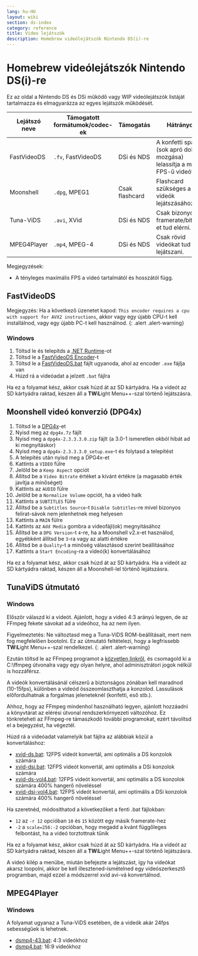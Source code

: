 ```yaml
---
lang: hu-HU
layout: wiki
section: ds-index
category: reference
title: Video lejátszók
description: Homebrew videólejátszók Nintendo DS(i)-re
---
```


# Homebrew videólejátszók Nintendo DS(i)-re
Ez az oldal a Nintendo DS és DSi működő vagy WIP videólejátszók listáját tartalmazza és elmagyarázza az egyes lejátszók működését.

| Lejátszó neve | Támogatott formátumok/codec-ek | Támogatás      | Hátrányok                                                                 | Max FPS |
| ------------- | ------------------------------ | -------------- | ------------------------------------------------------------------------- | ------- |
| FastVideoDS   | `.fv`, FastVideoDS             | DSi és NDS     | A konfetti spam (sok apró dolog mozgása) lelassítja a magas FPS-ű videót. | 60 fps  |
| Moonshell     | `.dpg`, MPEG1                  | Csak flashcard | Flashcard szükséges a videók lejátszásához.                               | 24 fps  |
| Tuna-ViDS     | `.avi`, XVid                   | DSi és NDS     | Csak bizonyos framerate/bitrate-et tud elérni.                            | 15 fps  |
| MPEG4Player   | `.mp4`, MPEG-4                 | DSi és NDS     | Csak rövid videókat tud lejátszani.                                       | 24 fps  |

Megjegyzések:
- A tényleges maximális FPS a videó tartalmától és hosszától függ.

## FastVideoDS

Megjegyzés: Ha a következő üzenetet kapod: `This encoder requires a cpu with support for AVX2 instructions`, akkor vagy egy újabb CPU-t kell installálnod, vagy egy újabb PC-t kell használnod.
{: .alert .alert-warning}

### Windows

1. Töltsd le és telepítds a [.NET Runtime](https://dotnet.microsoft.com/en-us/download/dotnet/thank-you/runtime-6.0.12-windows-x64-installer?cid=getdotnetcore)-ot
1. Töltsd le a [FastVideoDS Encoder](https://mega.nz/file/mYwiBTZA#FX6k-9cclPig4_WutE9IueVR7NN0Kxl-mZvRXyhpQRg)-t
1. Töltsd le a [FastVideoDS.bat](/assets/files/FastVideoDS.bat) fájlt ugyanoda, ahol az encoder `.exe` fájlja van
1. Húzd rá a videóadat a jelzett `.bat` fájlra

Ha ez a folyamat kész, akkor csak húzd át az SD kártyádra. Ha a videót az SD kártyádra raktad, készen áll a **TW**i**L**ight Menu++-szal történő lejátszásra.

## Moonshell videó konverzió (DPG4x)

1. Töltsd le a [DPG4x](https://www.gamebrew.org/wiki/DPG4X)-et
1. Nyisd meg az `dpg4x.7z` fájlt
1. Nyisd meg a `dpg4x-2.3.3.3.0.zip` fájlt (a 3.0-1 ismeretlen okból hibát ad ki megnyitáskor)
1. Nyisd meg a `dpg4x-2.3.3.3.0_setup.exe`-t és folytasd a telepítést
1. A telepítés után nyisd meg a DPG4x-et
1. Kattints a `VIDEO` fülre
1. Jelöld be a `Keep Aspect` opciót
1. Állítsd be a `Video Bitrate` értéket a kívánt értékre (a magasabb érték javítja a minőséget)
1. Kattints az `AUDIO` fülre
1. Jelöld be a `Normalize Volume` opciót, ha a videó halk
1. Kattints a `SUBTITLES` fülre
1. Állítsd be a `Subtitles Source`-t `Disable Subtitles`-re mivel bizonyos felirat-sávok nem jelenhetnek meg helyesen
1. Kattints a `MAIN` fülre
1. Kattints az `Add Media` gombra a videofájl(ok) megnyitásához
1. Állítsd be a `DPG Version`-t `4`-re, ha a Moonshell v2.x-et használod, egyébként állítsd be `3`-ra vagy az alatti értékre
1. Állítsd be a `Quality`-t a minőség választásod szerint beállításához
1. Kattints a `Start Encoding`-ra a videó(k) konvertálásához

Ha ez a folyamat kész, akkor csak húzd át az SD kártyádra. Ha a videót az SD kártyádra raktad, készen áll a Moonshell-lel történő lejátszásra.

## TunaViDS útmutató

### Windows
Először válaszd ki a videót. Ajánlott, hogy a videó 4:3 arányú legyen, de az FFmpeg fekete sávokat ad a videóhoz, ha az nem ilyen.

Figyelmeztetés: Ne változtasd meg a Tuna-ViDS ROM-beállításait, mert nem fog megfelelően bootolni. Ez az útmutató feltételezi, hogy a legfrissebb **TW**i**L**ight Menu++-szal rendelkezel.
{: .alert .alert-warning}

Ezután töltsd le az FFmpeg programot a [közvetlen linkről](https://www.gyan.dev/ffmpeg/builds/ffmpeg-git-essentials.7z), és csomagold ki a C:\ffmpeg útvonalra vagy egy olyan helyre, ahol adminisztrátori jogok nélkül is hozzáférsz.

A videók konvertálásánál célszerű a biztonságos zónában kell maradnod (10-15fps), különben a videód összeomlaszthatja a konzolod. Lassulások előfordulhatnak a forgalmas jeleneteknél (konfetti, eső stb.).

Ahhoz, hogy az FFmpeg mindenhol használható legyen, ajánlott hozzáadni a könyvtárat az elérési útvonal rendszerkörnyezeti változóhoz. Ez tönkreteheti az FFmpeg-re támaszkodó további programokat, ezért távolítsd el a bejegyzést, ha végeztél.

Húzd rá a videóadat valamelyik bat fájlra az alábbiak közül a konvertáláshoz:
- [xvid-ds.bat](/assets/files/xvid-ds.bat): 12FPS videót konvertál, ami optimális a DS konzolok számára
- [xvid-dsi.bat](/assets/files/xvid-dsi.bat): 12FPS videót konvertál, ami optimális a DSi konzolok számára
- [xvid-ds-vol4.bat](/assets/files/xvid-ds-vol4.bat): 12FPS videót konvertál, ami optimális a DS konzolok számára 400% hangerő növeléssel
- [xvid-dsi-vol4.bat](/assets/files/xvid-dsi-vol4.bat): 12FPS videót konvertál, ami optimális a DSi konzolok számára 400% hangerő növeléssel

Ha szeretnéd, módosíthatod a következőket a fenti .bat fájlokban:
- `12` az `-r 12` opcióban `10` és `15` között egy másik framerate-hez
- `-2` a `scale=256:-2` opcióban, hogy megadd a kvánt függőleges felbontást, ha a videó torztottnak tűnik

Ha ez a folyamat kész, akkor csak húzd át az SD kártyádra. Ha a videót az SD kártyádra raktad, készen áll a **TW**i**L**ight Menu++-szal történő lejátszásra.

A videó kilép a menübe, miután befejezte a lejátszást, így ha videókat akarsz loopolni, akkor be kell illesztened-ismételned egy videószerkesztő programban, majd ezzel a módszerrel xvid avi-vá konvertálnod.

## MPEG4Player

### Windows

A folyamat ugyanaz a Tuna-ViDS esetében, de a videók akár 24fps sebességűek is lehetnek.
- [dsmp4-43.bat](/assets/files/dsmp4.bat): 4:3 videókhoz
- [dsmp4.bat](/assets/files/dsmp4.bat): 16:9 videókhoz
